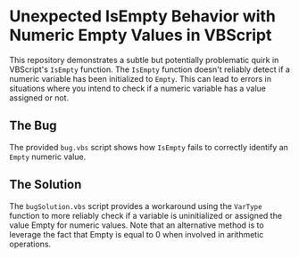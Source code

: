 # Unexpected IsEmpty Behavior with Numeric Empty Values in VBScript

This repository demonstrates a subtle but potentially problematic quirk in VBScript's `IsEmpty` function.  The `IsEmpty` function doesn't reliably detect if a numeric variable has been initialized to `Empty`. This can lead to errors in situations where you intend to check if a numeric variable has a value assigned or not.

## The Bug

The provided `bug.vbs` script shows how `IsEmpty` fails to correctly identify an `Empty` numeric value.

## The Solution

The `bugSolution.vbs` script provides a workaround using the `VarType` function to more reliably check if a variable is uninitialized or assigned the value Empty for numeric values. Note that an alternative method is to leverage the fact that Empty is equal to 0 when involved in arithmetic operations.